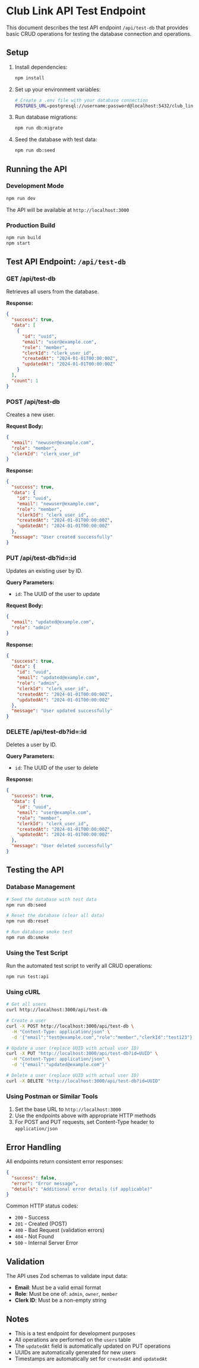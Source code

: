 # Club Link API Test Endpoint

This document describes the test API endpoint `/api/test-db` that provides basic CRUD operations for testing the database connection and operations.

## Setup

1. Install dependencies:

   ```bash
   npm install
   ```

2. Set up your environment variables:

   ```bash
   # Create a .env file with your database connection
   POSTGRES_URL=postgresql://username:password@localhost:5432/club_link
   ```

3. Run database migrations:

   ```bash
   npm run db:migrate
   ```

4. Seed the database with test data:
   ```bash
   npm run db:seed
   ```

## Running the API

### Development Mode

```bash
npm run dev
```

The API will be available at `http://localhost:3000`

### Production Build

```bash
npm run build
npm start
```

## Test API Endpoint: `/api/test-db`

### GET /api/test-db

Retrieves all users from the database.

**Response:**

```json
{
  "success": true,
  "data": [
    {
      "id": "uuid",
      "email": "user@example.com",
      "role": "member",
      "clerkId": "clerk_user_id",
      "createdAt": "2024-01-01T00:00:00Z",
      "updatedAt": "2024-01-01T00:00:00Z"
    }
  ],
  "count": 1
}
```

### POST /api/test-db

Creates a new user.

**Request Body:**

```json
{
  "email": "newuser@example.com",
  "role": "member",
  "clerkId": "clerk_user_id"
}
```

**Response:**

```json
{
  "success": true,
  "data": {
    "id": "uuid",
    "email": "newuser@example.com",
    "role": "member",
    "clerkId": "clerk_user_id",
    "createdAt": "2024-01-01T00:00:00Z",
    "updatedAt": "2024-01-01T00:00:00Z"
  },
  "message": "User created successfully"
}
```

### PUT /api/test-db?id=:id

Updates an existing user by ID.

**Query Parameters:**

- `id`: The UUID of the user to update

**Request Body:**

```json
{
  "email": "updated@example.com",
  "role": "admin"
}
```

**Response:**

```json
{
  "success": true,
  "data": {
    "id": "uuid",
    "email": "updated@example.com",
    "role": "admin",
    "clerkId": "clerk_user_id",
    "createdAt": "2024-01-01T00:00:00Z",
    "updatedAt": "2024-01-01T00:00:00Z"
  },
  "message": "User updated successfully"
}
```

### DELETE /api/test-db?id=:id

Deletes a user by ID.

**Query Parameters:**

- `id`: The UUID of the user to delete

**Response:**

```json
{
  "success": true,
  "data": {
    "id": "uuid",
    "email": "user@example.com",
    "role": "member",
    "clerkId": "clerk_user_id",
    "createdAt": "2024-01-01T00:00:00Z",
    "updatedAt": "2024-01-01T00:00:00Z"
  },
  "message": "User deleted successfully"
}
```

## Testing the API

### Database Management

```bash
# Seed the database with test data
npm run db:seed

# Reset the database (clear all data)
npm run db:reset

# Run database smoke test
npm run db:smoke
```

### Using the Test Script

Run the automated test script to verify all CRUD operations:

```bash
npm run test:api
```

### Using cURL

```bash
# Get all users
curl http://localhost:3000/api/test-db

# Create a user
curl -X POST http://localhost:3000/api/test-db \
  -H "Content-Type: application/json" \
  -d '{"email":"test@example.com","role":"member","clerkId":"test123"}'

# Update a user (replace UUID with actual user ID)
curl -X PUT "http://localhost:3000/api/test-db?id=UUID" \
  -H "Content-Type: application/json" \
  -d '{"email":"updated@example.com"}'

# Delete a user (replace UUID with actual user ID)
curl -X DELETE "http://localhost:3000/api/test-db?id=UUID"
```

### Using Postman or Similar Tools

1. Set the base URL to `http://localhost:3000`
2. Use the endpoints above with appropriate HTTP methods
3. For POST and PUT requests, set Content-Type header to `application/json`

## Error Handling

All endpoints return consistent error responses:

```json
{
  "success": false,
  "error": "Error message",
  "details": "Additional error details (if applicable)"
}
```

Common HTTP status codes:

- `200` - Success
- `201` - Created (POST)
- `400` - Bad Request (validation errors)
- `404` - Not Found
- `500` - Internal Server Error

## Validation

The API uses Zod schemas to validate input data:

- **Email**: Must be a valid email format
- **Role**: Must be one of: `admin`, `owner`, `member`
- **Clerk ID**: Must be a non-empty string

## Notes

- This is a test endpoint for development purposes
- All operations are performed on the `users` table
- The `updatedAt` field is automatically updated on PUT operations
- UUIDs are automatically generated for new users
- Timestamps are automatically set for `createdAt` and `updatedAt`
